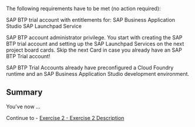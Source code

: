 The following requirements have to be met (no action required):

SAP BTP trial account with entitlements for:
SAP Business Application Studio
SAP Launchpad Service

SAP BTP account administrator privilege.
You start with creating the SAP BTP trial account and setting up the SAP Launchpad Services on the next project board cards. Skip the next Card in case you already have an SAP BTP Trial account!

SAP BTP Trial Accounts already have preconfigured a Cloud Foundry runtime and an SAP Business Application Studio development environment.


## Summary

You've now ...

Continue to - [Exercise 2 - Exercise 2 Description](../ex2/README.md)

